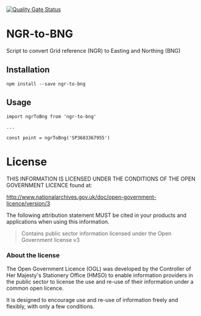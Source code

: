 [![Quality Gate Status](https://sonarcloud.io/api/project_badges/measure?project=DEFRA_ngr-to-bng&metric=alert_status)](https://sonarcloud.io/summary/new_code?id=DEFRA_ngr-to-bng)

# NGR-to-BNG

Script to convert Grid reference (NGR) to Easting and Northing (BNG)

## Installation

```
npm install --save ngr-to-bng
```
## Usage

```
import ngrToBng from 'ngr-to-bng'

...

const point = ngrToBng('SP3683367955')
```

# License

THIS INFORMATION IS LICENSED UNDER THE CONDITIONS OF THE OPEN GOVERNMENT LICENCE found at:

http://www.nationalarchives.gov.uk/doc/open-government-licence/version/3

The following attribution statement MUST be cited in your products and applications when using this information.

>Contains public sector information licensed under the Open Government license v3

### About the license

The Open Government Licence (OGL) was developed by the Controller of Her Majesty's Stationery Office (HMSO) to enable information providers in the public sector to license the use and re-use of their information under a common open licence.

It is designed to encourage use and re-use of information freely and flexibly, with only a few conditions.
